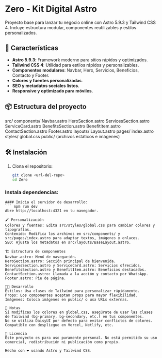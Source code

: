 # Zero - Kit Digital Astro

Proyecto base para lanzar tu negocio online con Astro 5.9.3 y Tailwind CSS 4. Incluye estructura modular, componentes reutilizables y estilos personalizados.

## 🚀 Características

- **Astro 5.9.3**: Framework moderno para sitios rápidos y optimizados.
- **Tailwind CSS 4**: Utilidad para estilos rápidos y personalizables.
- **Componentes modulares**: Navbar, Hero, Servicios, Beneficios, Contacto y Footer.
- **Colores y fuentes personalizadas**.
- **SEO y metadatos sociales listos**.
- **Responsive y optimizado para móviles**.

## 📦 Estructura del proyecto
src/ components/ Navbar.astro HeroSection.astro ServicesSection.astro ServiceCard.astro BenefitsSection.astro BenefitItem.astro ContactSection.astro Footer.astro layouts/ Layout.astro pages/ index.astro styles/ global.css public/ (archivos estáticos e imágenes)


## 🛠️ Instalación

1. Clona el repositorio:
   ```bash
   git clone <url-del-repo>
   cd Zero

### Instala dependencias:
```npm install
#### Inicia el servidor de desarrollo:
``` npm run dev
Abre http://localhost:4321 en tu navegador.

🖌️ Personalización
Colores y fuentes: Edita src/styles/global.css para cambiar colores y tipografías.
Contenido: Modifica los archivos en src/components/ y src/pages/index.astro para adaptar textos, imágenes y enlaces.
SEO: Ajusta los metadatos en src/layouts/BaseLayout.astro.

🏗️ Estructura de componentes
Navbar.astro: Menú de navegación.
HeroSection.astro: Sección principal de bienvenida.
ServicesSection.astro y ServiceCard.astro: Servicios ofrecidos.
BenefitsSection.astro y BenefitItem.astro: Beneficios destacados.
ContactSection.astro: Llamada a la acción y contacto por WhatsApp.
Footer.astro: Pie de página.

🧑‍💻 Desarrollo
Estilos: Usa clases de Tailwind para personalizar rápidamente.
Props: Los componentes aceptan props para mayor flexibilidad.
Imágenes: Coloca imágenes en public/ o usa URLs externas.

📝 Notas
Si modificas los colores en global.css, asegúrate de usar las clases de Tailwind (bg-primary, bg-secondary, etc.) en tus componentes.
No se utiliza DaisyUI por defecto para evitar conflictos de colores.
Compatible con despliegue en Vercel, Netlify, etc.

📄 Licencia
Este proyecto es para uso puramente personal. No está permitido su uso comercial, redistribución ni publicación como propio.

Hecho con ❤️ usando Astro y Tailwind CSS.
